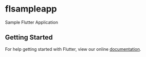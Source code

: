# flsampleapp

Sample Flutter Application

## Getting Started

For help getting started with Flutter, view our online
[documentation](http://flutter.io/).
